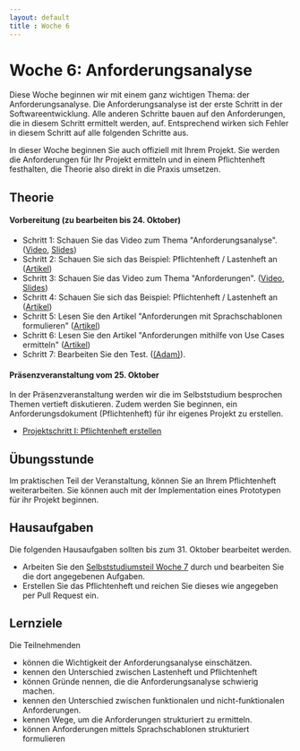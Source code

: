 ```yaml
---
layout: default
title : Woche 6
---
```


# Woche 6: Anforderungsanalyse

Diese Woche beginnen wir mit einem ganz wichtigen Thema: der Anforderungsanalyse.
Die Anforderungsanalyse ist der erste Schritt in der Softwareentwicklung. Alle anderen Schritte bauen auf den Anforderungen, die in diesem Schritt ermittelt werden, auf. Entsprechend wirken sich Fehler in diesem Schritt auf alle folgenden Schritte aus. 

In dieser Woche beginnen Sie auch offiziell mit Ihrem Projekt. Sie werden die Anforderungen für Ihr Projekt ermitteln und in einem Pflichtenheft festhalten, die Theorie also direkt in die Praxis umsetzen.


## Theorie

#### Vorbereitung (zu bearbeiten bis 24. Oktober)

* Schritt 1: Schauen Sie das Video zum Thema "Anforderungsanalyse".  ([Video](https://unibas.cloud.panopto.eu/Panopto/Pages/Viewer.aspx?id=6fc1cb17-1d31-4801-ba1f-b06800dc59f4), [Slides](./slides/Anforderungsanalyse.pdf))
* Schritt 2: Schauen Sie sich das Beispiel: Pflichtenheft / Lastenheft an ([Artikel](./pflichtenheft1))
* Schritt 3: Schauen Sie das Video zum Thema "Anforderungen". ([Video](https://unibas.cloud.panopto.eu/Panopto/Pages/Viewer.aspx?id=0478c9a3-c17f-4dff-9bf4-b06800dc59ee), [Slides](./slides/Anforderungen.pdf))
* Schritt 4: Schauen Sie sich das Beispiel: Pflichtenheft / Lastenheft an ([Artikel](./pflichtenheft2))
* Schritt 5: Lesen Sie den Artikel "Anforderungen mit Sprachschablonen formulieren" ([Artikel](./language-templates))
* Schritt 6: Lesen Sie den Artikel "Anforderungen mithilfe von Use Cases ermitteln" ([Artikel](./use-cases))
* Schritt 7: Bearbeiten Sie den Test. ([(Adam)](https://adam.unibas.ch/goto_adam_tst_1646916.html)).

#### Präsenzveranstaltung vom 25. Oktober

In der Präsenzveranstaltung werden wir die im Selbststudium besprochen Themen vertieft diskutieren. Zudem werden Sie beginnen, ein Anforderungsdokument (Pflichtenheft) für ihr eigenes Projekt zu erstellen.

* [Projektschritt I: Pflichtenheft erstellen](../project/requirements)

## Übungsstunde

Im praktischen Teil der Veranstaltung, können Sie an Ihrem Pflichtenheft weiterarbeiten. Sie können auch mit der Implementation eines Prototypen für ihr Projekt beginnen.

## Hausaufgaben

Die folgenden Hausaufgaben sollten bis zum 31. Oktober bearbeitet werden. 

* Arbeiten Sie den [Selbststudiumsteil Woche 7](../week7/index) durch und bearbeiten Sie die dort angegebenen Aufgaben. 
* Erstellen Sie das Pflichtenheft und reichen Sie dieses wie angegeben per Pull Request ein.

## Lernziele

Die Teilnehmenden 
- können die Wichtigkeit der Anforderungsanalyse einschätzen.
- kennen den Unterschied zwischen Lastenheft und Pflichtenheft
- können Gründe nennen, die die Anforderungsanalyse schwierig machen.
- kennen den Unterschied zwischen funktionalen und nicht-funktionalen Anforderungen.
- kennen Wege, um die Anforderungen strukturiert zu ermitteln.
- können Anforderungen mittels Sprachschablonen strukturiert formulieren
